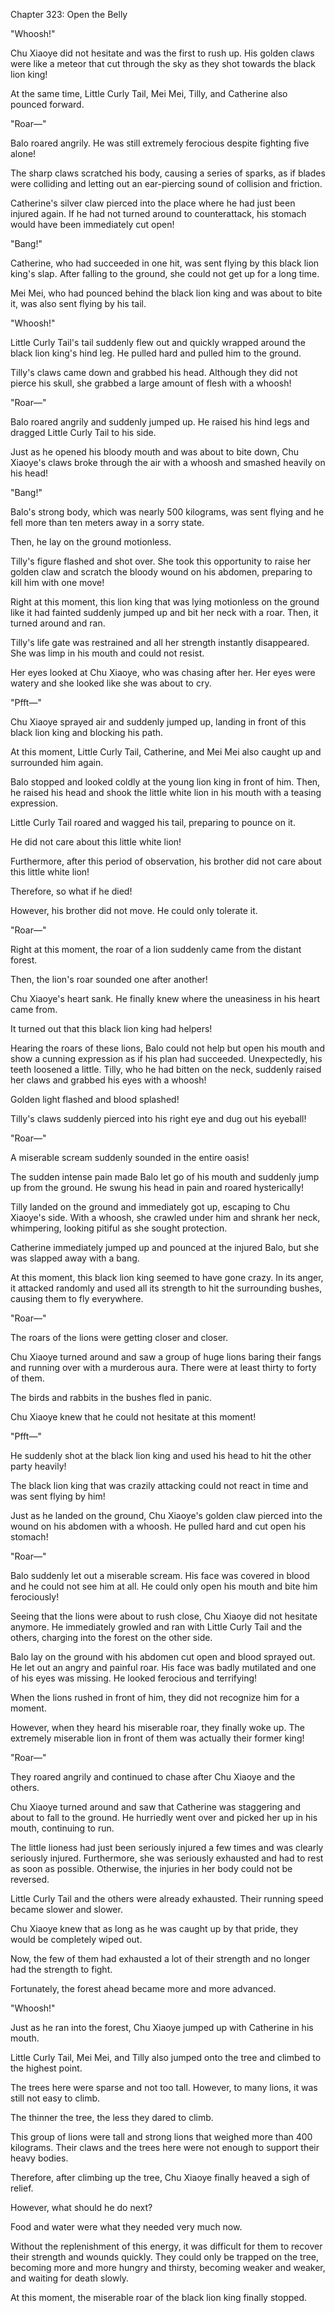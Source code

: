 Chapter 323: Open the Belly

"Whoosh\!"

Chu Xiaoye did not hesitate and was the first to rush up. His golden claws were like a meteor that cut through the sky as they shot towards the black lion king\!

At the same time, Little Curly Tail, Mei Mei, Tilly, and Catherine also pounced forward.

"Roar—"

Balo roared angrily. He was still extremely ferocious despite fighting five alone\!

The sharp claws scratched his body, causing a series of sparks, as if blades were colliding and letting out an ear-piercing sound of collision and friction.

Catherine's silver claw pierced into the place where he had just been injured again. If he had not turned around to counterattack, his stomach would have been immediately cut open\!

"Bang\!"

Catherine, who had succeeded in one hit, was sent flying by this black lion king's slap. After falling to the ground, she could not get up for a long time.

Mei Mei, who had pounced behind the black lion king and was about to bite it, was also sent flying by his tail.

"Whoosh\!"

Little Curly Tail's tail suddenly flew out and quickly wrapped around the black lion king's hind leg. He pulled hard and pulled him to the ground.

Tilly's claws came down and grabbed his head. Although they did not pierce his skull, she grabbed a large amount of flesh with a whoosh\!

"Roar—"

Balo roared angrily and suddenly jumped up. He raised his hind legs and dragged Little Curly Tail to his side.

Just as he opened his bloody mouth and was about to bite down, Chu Xiaoye's claws broke through the air with a whoosh and smashed heavily on his head\!

"Bang\!"

Balo's strong body, which was nearly 500 kilograms, was sent flying and he fell more than ten meters away in a sorry state.

Then, he lay on the ground motionless.

Tilly's figure flashed and shot over. She took this opportunity to raise her golden claw and scratch the bloody wound on his abdomen, preparing to kill him with one move\!

Right at this moment, this lion king that was lying motionless on the ground like it had fainted suddenly jumped up and bit her neck with a roar. Then, it turned around and ran.

Tilly's life gate was restrained and all her strength instantly disappeared. She was limp in his mouth and could not resist.

Her eyes looked at Chu Xiaoye, who was chasing after her. Her eyes were watery and she looked like she was about to cry.

"Pfft—"

Chu Xiaoye sprayed air and suddenly jumped up, landing in front of this black lion king and blocking his path.

At this moment, Little Curly Tail, Catherine, and Mei Mei also caught up and surrounded him again.

Balo stopped and looked coldly at the young lion king in front of him. Then, he raised his head and shook the little white lion in his mouth with a teasing expression.

Little Curly Tail roared and wagged his tail, preparing to pounce on it.

He did not care about this little white lion\!

Furthermore, after this period of observation, his brother did not care about this little white lion\!

Therefore, so what if he died\!

However, his brother did not move. He could only tolerate it.

"Roar—"

Right at this moment, the roar of a lion suddenly came from the distant forest.

Then, the lion's roar sounded one after another\!

Chu Xiaoye's heart sank. He finally knew where the uneasiness in his heart came from.

It turned out that this black lion king had helpers\!

Hearing the roars of these lions, Balo could not help but open his mouth and show a cunning expression as if his plan had succeeded. Unexpectedly, his teeth loosened a little. Tilly, who he had bitten on the neck, suddenly raised her claws and grabbed his eyes with a whoosh\!

Golden light flashed and blood splashed\!

Tilly's claws suddenly pierced into his right eye and dug out his eyeball\!

"Roar—"

A miserable scream suddenly sounded in the entire oasis\!

The sudden intense pain made Balo let go of his mouth and suddenly jump up from the ground. He swung his head in pain and roared hysterically\!

Tilly landed on the ground and immediately got up, escaping to Chu Xiaoye's side. With a whoosh, she crawled under him and shrank her neck, whimpering, looking pitiful as she sought protection.

Catherine immediately jumped up and pounced at the injured Balo, but she was slapped away with a bang.

At this moment, this black lion king seemed to have gone crazy. In its anger, it attacked randomly and used all its strength to hit the surrounding bushes, causing them to fly everywhere.

"Roar—"

The roars of the lions were getting closer and closer.

Chu Xiaoye turned around and saw a group of huge lions baring their fangs and running over with a murderous aura. There were at least thirty to forty of them.

The birds and rabbits in the bushes fled in panic.

Chu Xiaoye knew that he could not hesitate at this moment\!

"Pfft—"

He suddenly shot at the black lion king and used his head to hit the other party heavily\!

The black lion king that was crazily attacking could not react in time and was sent flying by him\!

Just as he landed on the ground, Chu Xiaoye's golden claw pierced into the wound on his abdomen with a whoosh. He pulled hard and cut open his stomach\!

"Roar—"

Balo suddenly let out a miserable scream. His face was covered in blood and he could not see him at all. He could only open his mouth and bite him ferociously\!

Seeing that the lions were about to rush close, Chu Xiaoye did not hesitate anymore. He immediately growled and ran with Little Curly Tail and the others, charging into the forest on the other side.

Balo lay on the ground with his abdomen cut open and blood sprayed out. He let out an angry and painful roar. His face was badly mutilated and one of his eyes was missing. He looked ferocious and terrifying\!

When the lions rushed in front of him, they did not recognize him for a moment.

However, when they heard his miserable roar, they finally woke up. The extremely miserable lion in front of them was actually their former king\!

"Roar—"

They roared angrily and continued to chase after Chu Xiaoye and the others.

Chu Xiaoye turned around and saw that Catherine was staggering and about to fall to the ground. He hurriedly went over and picked her up in his mouth, continuing to run.

The little lioness had just been seriously injured a few times and was clearly seriously injured. Furthermore, she was seriously exhausted and had to rest as soon as possible. Otherwise, the injuries in her body could not be reversed.

Little Curly Tail and the others were already exhausted. Their running speed became slower and slower.

Chu Xiaoye knew that as long as he was caught up by that pride, they would be completely wiped out.

Now, the few of them had exhausted a lot of their strength and no longer had the strength to fight.

Fortunately, the forest ahead became more and more advanced.

"Whoosh\!"

Just as he ran into the forest, Chu Xiaoye jumped up with Catherine in his mouth.

Little Curly Tail, Mei Mei, and Tilly also jumped onto the tree and climbed to the highest point.

The trees here were sparse and not too tall. However, to many lions, it was still not easy to climb.

The thinner the tree, the less they dared to climb.

This group of lions were tall and strong lions that weighed more than 400 kilograms. Their claws and the trees here were not enough to support their heavy bodies.

Therefore, after climbing up the tree, Chu Xiaoye finally heaved a sigh of relief.

However, what should he do next?

Food and water were what they needed very much now.

Without the replenishment of this energy, it was difficult for them to recover their strength and wounds quickly. They could only be trapped on the tree, becoming more and more hungry and thirsty, becoming weaker and weaker, and waiting for death slowly.

At this moment, the miserable roar of the black lion king finally stopped.